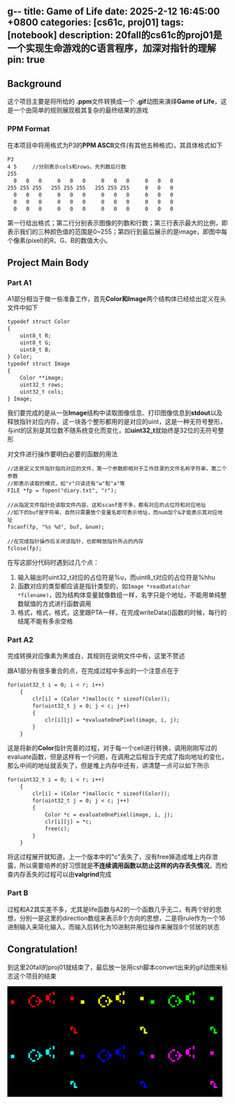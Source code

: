 g--
title: Game of Life
date: 2025-2-12 16:45:00 +0800
categories: [cs61c, proj01]
tags: [notebook]
description: 20fall的cs61c的proj01是一个实现生命游戏的C语言程序，加深对指针的理解
pin: true
---

## Background
这个项目主要是将所给的 **.ppm**文件转换成一个 **.gif**动图来演绎**Game of Life**，这是一个由简单的规则展现极其复杂的最终结果的游戏

### PPM Format
在本项目中将用格式为P3的**PPM ASCII**文件(有其他五种格式)，其具体格式如下
```
P3
4 5 	//分别表示cols和rows，先列数后行数
255
  0   0   0     0   0   0     0   0   0     0   0   0
255 255 255   255 255 255   255 255 255     0   0   0
  0   0   0     0   0   0     0   0   0     0   0   0
  0   0   0     0   0   0     0   0   0     0   0   0
  0   0   0     0   0   0     0   0   0     0   0   0
```
第一行给出格式；第二行分别表示图像的列数和行数；第三行表示最大的比例，即表示我们的三种颜色值的范围是0~255；第四行到最后展示的是image，即图中每个像素(pixel)的R、G、B的数值大小。

## Project Main Body
### Part A1
A1部分相当于做一些准备工作，首先**Color和Image**两个结构体已经给出定义在头文件中如下
```
typedef struct Color 
{
	uint8_t R;
	uint8_t G;
	uint8_t B;
} Color;
typedef struct Image
{
	Color **image;
	uint32_t rows;
	uint32_t cols;
} Image;
```
我们要完成的是从一张**Image**结构中读取图像信息、打印图像信息到**stdout**以及释放指针对应内存，这一块各个整形都用的是对应的uint，这是一种无符号整形，与int的区别是其位数不随系统变化而变化，如**uint32_t**就始终是32位的无符号整形

对文件进行操作要明白必要的函数的用法
```
//这是定义文件指针指向对应的文件，第一个参数即相对于工作目录的文件名称字符串，第二个参数
//即表示读取的模式，如"r"只读还有"w"和"a"等
FILE *fp = fopen("diary.txt", "r");

//从指定文件指针处读取文件内容，这和scanf差不多，都有对应的占位符和对应地址
//如下的buf是字符串，自然只需要放个变量名即可表示地址，而num加个&才能表示其对应地址
fscanf(fp, "%s %d", buf, &num);

//在完成指针操作后关闭该指针，也即释放指针所占的内存
fclose(fp);
```
在写这部分代码时遇到过几个点：
1. 输入输出时uint32_t对应的占位符是%u，而uint8_t对应的占位符是%hhu
2. 函数对应的类型都应该是指针类型的，如`Image *readData(char *filename)`，因为结构体变量就像数组一样，名字只是个地址，不能用单纯整数赋值的方式进行函数调用
3. 格式，格式，格式，这里跟PTA一样，在完成writeData()函数的时候，每行的结尾不能有多余空格

### Part A2
完成转换对应像素为黑或白，其规则在说明文件中有，这里不赘述

跟A1部分有很多重合的点，在完成过程中多出的一个注意点在于
```
for(uint32_t i = 0; i < r; i++)
	{
		clr[i] = (Color *)malloc(c * sizeof(Color));
		for(uint32_t j = 0; j < c; j++)
		{
			clr[i][j] = *evaluateOnePixel(image, i, j);
		}
	}
```
这是将新的**Color**指针完善的过程，对于每一个cell进行转换，调用刚刚写过的evaluate函数，但是这样有一个问题，在调用之后相当于完成了指向地址的变化，那么中间的地址就丢失了，但是堆上内存中还有，讲清楚一点可以如下所示
```
for(uint32_t i = 0; i < r; i++)
	{
		clr[i] = (Color *)malloc(c * sizeof(Color));
		for(uint32_t j = 0; j < c; j++)
		{
			Color *c = evaluateOnePixel(image, i, j);
			clr[i][j] = *c;
			free(c);
		}
	}
```
将这过程展开就知道，上一个版本中的"c"丢失了，没有free掉造成堆上内存泄露，所以需要培养的好习惯就是**不连续调用函数以防止这样的内存丢失情况**，而检查内存丢失的过程可以由**valgrind**完成

### Part B
过程和A2其实差不多，尤其是life函数与A2的一个函数几乎无二，有两个好的思想，分别一是这里的direction数组来表示8个方向的思想，二是将rule作为一个16进制输入来简化输入，而输入后转化为10进制并用位操作来展现8个邻居的状态

## Congratulation!
到这里20fall的proj01就结束了，最后放一张用csh脚本convert出来的gif动图来标志这个项目的结束

![](../assets/images/GliderGuns.gif)

